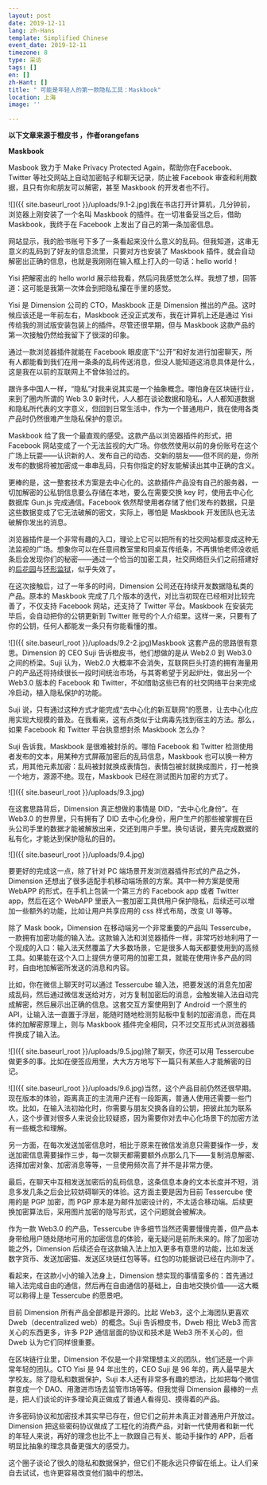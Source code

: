 ```yaml
---
layout: post
date: 2019-12-11
lang: zh-Hans
template: Simplified Chinese
event_date: 2019-12-11
timezone: 8
type: 采访
tags: []
en: []
zh-Hant: []
title: " 可能是年轻人的第一款隐私工具：Maskbook"
location: 上海
image: ''

---
```

**以下文章来源于橙皮书 ，作者orangefans**

**Maskbook**

Masbook 致力于 Make Privacy Protected Again，帮助你在Facebook、Twitter 等社交网站上自动加密帖子和聊天记录，防止被 Facebook 审查和利用数据，且只有你和朋友可以解密，甚至 Maskbook 的开发者也不行。

![]({{ site.baseurl_root }}/uploads/9.1-2.jpg)我在书店打开计算机，几分钟前，浏览器上刚安装了一个名叫 Maskbook 的插件。在一切准备妥当之后，借助 Maskbook，我终于在 Facebook 上发出了自己的第一条加密信息。

网站显示，我的脸书账号下多了一条看起来没什么意义的乱码。但我知道，这串无意义的乱码到了好友的信息流里，只要对方也安装了 Maskbook 插件，就会自动解密出正确的信息，也就是我刚刚在输入框上打入的一句话：hello world！

Yisi 把解密出的 hello world 展示给我看，然后问我感觉怎么样。我想了想，回答道：这可能是我第一次体会到把隐私攥在手里的感觉。

Yisi 是 Dimension 公司的 CTO，Maskbook 正是 Dimension 推出的产品。这时候应该还是一年前左右，Maskbook 还没正式发布，我在计算机上还是通过 Yisi 传给我的测试版安装包装上的插件。尽管还很早期，但与 Maskbook 这款产品的第一次接触仍然给我留下了很深的印象。

通过一款浏览器插件就能在 Facebook 眼皮底下“公开”和好友进行加密聊天，所有人都能看到我们在用一条条的乱码传送消息，但没人能知道这消息具体是什么，这是我在以前的互联网上不曾体验过的。

跟许多中国人一样，“隐私”对我来说其实是一个抽象概念。哪怕身在区块链行业，来到了圈内所谓的 Web 3.0 新时代，人人都在谈论数据和隐私，人人都知道数据和隐私所代表的文字意义，但回到日常生活中，作为一个普通用户，我在使用各类产品时仍然很难产生隐私保护的意识。

Maskbook 给了我一个最直观的感受。这款产品以浏览器插件的形式，把 Facebook 网站变成了一个无法监视的大广场。你依然使用以前的身份账号在这个广场上玩耍——认识新的人、发布自己的动态、交新的朋友——但不同的是，你所发布的数据将被加密成一串串乱码，只有你指定的好友能解读出其中正确的含义。

更棒的是，这一整套技术方案是去中心化的。这款插件产品没有自己的服务器，一切加解密的公私钥信息要么存储在本地，要么在需要交换 key 时，使用去中心化数据库 Gun.js 完成通信。Facebook 依然帮使用者存储了他们发布的数据，只是这些数据变成了它无法破解的密文，实际上，哪怕是 Maskbook 开发团队也无法破解你发出的消息。

浏览器插件是一个非常有趣的入口，理论上它可以把所有的社交网站都变成这种无法监视的广场。想象你可以在任意间教室里和同桌互传纸条，不再惧怕老师没收纸条后会发现你们的秘密——通过一个恰当的加密工具，社交网络巨头们之前搭建好的[后花园](https://mp.weixin.qq.com/s?__biz=MzA4MzE1MzQ3MA==&mid=2450141275&idx=1&sn=88413dc591f448f72e6feee9fdd4720c&chksm=8804570abf73de1c50e602157d3e9b5fe8b73e2e51c1c6924f7fbf77bbef9538bf758966f37d&token=204756593&lang=zh_CN&scene=21#wechat_redirect)与[环形监狱](https://mp.weixin.qq.com/s?__biz=MzA4MzE1MzQ3MA==&mid=2450141630&idx=1&sn=04b1190a715668324b1a41585d0eae57&chksm=880456efbf73dff982fcc3631006f059e14820295a801db049ffba50eb46283a2c4e2d61e95b&token=204756593&lang=zh_CN&scene=21#wechat_redirect)，似乎失效了。

在这次接触后，过了一年多的时间，Dimension 公司还在持续开发数据隐私类的产品。原本的 Maskbook 完成了几个版本的迭代，对比当初现在已经相对比较完善了，不仅支持 Facebook 网站，还支持了 Twitter 平台。Maskbook 在安装完毕后，会自动把你的公钥更新到 Twitter 账号的个人介绍里。这样一来，只要有了你的公钥，任何人都能发一条只有你能看懂的推。

![]({{ site.baseurl_root }}/uploads/9.2-2.jpg)Maskbook 这套产品的思路很有意思。Dimension 的 CEO Suji 告诉橙皮书，他们想做的是从 Web2.0 到 Web3.0 之间的桥梁。Suji 认为，Web2.0 大概率不会消失，互联网巨头打造的拥有海量用户的产品还将持续很长一段时间统治市场，与其寄希望于另起炉灶，做出另一个 Web3.0 版本的 Facebook 和 Twitter，不如借助这些已有的社交网络平台来完成冷启动，植入隐私保护的功能。

Suji 说，只有通过这种方式才能完成“去中心化的新互联网”的愿景，让去中心化应用实现大规模的普及。在我看来，这有点类似于让病毒先找到宿主的方法。那么，如果 Facebook 和 Twitter 平台执意想封杀 Maskbook 怎么办？

Suji 告诉我，Maskbook 是很难被封杀的。哪怕 Facebook 和 Twitter 检测使用者发布的文本，用某种方式屏蔽加密后的乱码信息，Maskbook 也可以换一种方式，用其他元素加密：乱码被封就换成表情包，表情包被封就换成图片，打一枪换一个地方，源源不绝。现在，Maskbook 已经在测试图片加密的方式了。

![]({{ site.baseurl_root }}/uploads/9.3.jpg)

在这套思路背后，Dimension 真正想做的事情是 DID，“去中心化身份”。在 Web3.0 的世界里，只有拥有了 DID 去中心化身份，用户生产的那些被掌握在巨头公司手里的数据才能被解放出来，交还到用户手里。换句话说，要先完成数据的私有化，才能达到保护隐私的目的。

![]({{ site.baseurl_root }}/uploads/9.4.jpg)

要更好的完成这一点，除了针对 PC 端场景开发浏览器插件形式的产品之外，Dimension 还想出了很多适配手机移动端场景的方案。其中一种方案是使用 WebAPP 的形式，在手机上包装一个第三方的 Facebook app 或者 Twitter app，然后在这个 WebAPP 里嵌入一套加密工具供用户保护隐私，后续还可以增加一些额外的功能，比如让用户共享应用的 css 样式布局，改变 UI 等等。

除了 Mask book，Dimension 在移动端另一个非常重要的产品叫 Tessercube，一款拥有加密功能的输入法。这款输入法和浏览器插件一样，非常巧妙地利用了一个现成的入口：输入法天然覆盖了大多数场景，它是很多人每天都要使用到的高频工具。如果能在这个入口上提供方便可用的加密工具，就能在使用许多产品的同时，自由地加解密所发送的消息和内容。

比如，你在微信上聊天时可以通过 Tessercube 输入法，把要发送的消息先加密成乱码，然后通过微信发送给对方，对方复制加密后的消息，会触发输入法自动完成解密，然后展示出正确的信息。这套交互方案使用到了 Android 一个原生的 API，让输入法一直置于浮层，能随时随地检测剪贴板中复制的加密消息，而在具体的加解密原理上，则与 Maskbook 插件完全相同，只不过交互形式从浏览器插件换成了输入法。

![]({{ site.baseurl_root }}/uploads/9.5.jpg)除了聊天，你还可以用 Tessercube 做更多的事。比如在便签应用里，大大方方地写下一篇只有某些人才能解密的日记。

![]({{ site.baseurl_root }}/uploads/9.6.jpg)当然，这个产品目前仍然还很早期。现在版本的体验，距离真正的主流用户还有一段距离，普通人使用还需要一些门坎。比如，在输入法初始化时，你需要与朋友交换各自的公钥，把彼此加为联系人，这个步骤对很多人来说会比较疑惑，因为需要你对去中心化场景下的加密方法有一些概念和理解。

另一方面，在每次发送加密信息时，相比于原来在微信发消息只需要操作一步，发送加密信息需要操作三步，每一次聊天都需要额外点那么几下——复制消息解密、选择加密对象、加密消息等等，一旦使用频次高了并不是非常方便。

最后，在聊天中互相发送加密后的乱码信息，这条信息本身的文本长度并不短，消息多发几条之后会比较妨碍聊天的体验。这方面主要是因为目前 Tessercube 使用的是 PGP 加密，而 PGP 原本是为邮件加密设计的，不太适合移动端。后续更换加密算法后，采用图片加密的隐写形式，这个问题就会被解决。

作为一款 Web3.0 的产品，Tessercube 许多细节当然还需要慢慢完善，但产品本身带给用户随处随地可用的加密信息的体验，毫无疑问是前所未来的。除了加密功能之外，Dimension 后续还会在这款输入法上加入更多有意思的功能，比如发送数字货币、发送加密猫、发送区块链红包等等。红包的功能据说已经在内测中了。

看起来，在这款小小的输入法身上，Dimension 想实现的事情蛮多的：首先通过输入法完成自由的通信，然后再在自由通信的基础上，自由地交换价值——这大概可以称得上是 Tessercube 的愿景吧。

目前 Dimension 所有产品全部都是开源的。比起 Web3，这个上海团队更喜欢 Dweb（decentralized web）的概念。Suji 告诉橙皮书，Dweb 相比 Web3 而言关心的东西更多，许多 P2P 通信层面的协议和技术是 Web3 所不关心的，但 Dweb 认为它们同样很重要。

在区块链行业里，Dimension 不仅是一个非常理想主义的团队，他们还是一个非常年轻的团队。CTO Yisi 是 94 年出生的，CEO Suji 是 96 年的，两人最早是大学校友。除了隐私和数据保护，Suji 本人还有非常多有趣的想法，比如把每个微信群变成一个 DAO、用激进市场去监管市场等等。但我觉得 Dimension 最棒的一点是，把人们谈论的许多理论真正做成了普通人看得见、摸得着的产品。

许多密码协议和加密技术其实早已存在，但它们之前并未真正对普通用户开放过。Dimension 把这些密码协议做成了工程化的消费产品，对新一代使用者和新一代的年轻人来说，再好的理念也比不上一款跟自己有关、能动手操作的 APP，后者明显比抽象的理念具备更强大的感受力。

这个圈子谈论了很久的隐私和数据保护，但它们不能永远只停留在纸上。让人们亲自去试试，也许更容易改变他们脑中的想法。